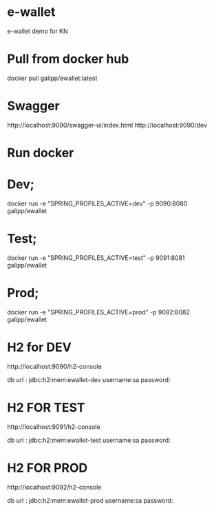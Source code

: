 # e-wallet
e-wallet demo for KN
# Pull from docker hub

docker pull galipp/ewallet:latest

# Swagger
http://localhost:9090/swagger-ui/index.html
http://localhost:9090/dev

# Run docker
# Dev;
docker run -e "SPRING_PROFILES_ACTIVE=dev" -p 9090:8080 galipp/ewallet
# Test;
docker run -e "SPRING_PROFILES_ACTIVE=test" -p 9091:8081 galipp/ewallet
# Prod;
docker run -e "SPRING_PROFILES_ACTIVE=prod" -p 9092:8082 galipp/ewallet
# H2 for DEV
http://localhost:9090/h2-console

db url : jdbc:h2:mem:ewallet-dev
username:sa
password:

# H2 FOR TEST
http://localhost:9091/h2-console

db url : jdbc:h2:mem:ewallet-test
username:sa
password:

# H2 FOR PROD
http://localhost:9092/h2-console

db url : jdbc:h2:mem:ewallet-prod
username:sa
password:
